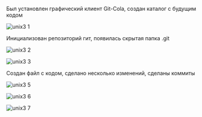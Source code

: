 Был установлен графический клиент Git-Cola, создан каталог с будущим кодом

![unix3 1](https://user-images.githubusercontent.com/91433112/141878956-e66660dd-83a5-4dfb-9deb-62b5c751f97a.png)

Инициализован репозиторий гит, появилась скрытая папка .git

![unix3 2](https://user-images.githubusercontent.com/91433112/141878963-b99b3ef4-1a49-4df6-b25b-30ad8151a916.png)

![unix3 3](https://user-images.githubusercontent.com/91433112/141880035-ca22ac09-4d79-4420-8d1d-85734c1bb455.png)

Создан файл с кодом, сделано несколько изменений, сделаны коммиты

![unix3 5](https://user-images.githubusercontent.com/91433112/141878979-68b7a297-6f49-4686-850c-53f5d1931af0.png)

![unix3 6](https://user-images.githubusercontent.com/91433112/141878985-8794b61e-9aca-4362-b1ba-755c2e948722.png)

![unix3 7](https://user-images.githubusercontent.com/91433112/141879002-f2bd4f66-b8cf-4bd2-8b45-d607107268b0.png)


